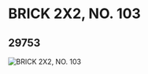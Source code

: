 # BRICK 2X2, NO. 103
## 29753
![BRICK 2X2, NO. 103](https://lc-www-live-s.legocdn.com/media/bricks/5/2/6175379.jpg)